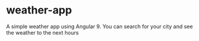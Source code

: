 # weather-app
A simple weather app using Angular 9. You can search for your city and see the weather to the next hours

